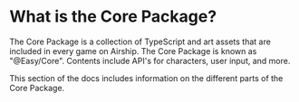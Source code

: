 # What is the Core Package?

The Core Package is a collection of TypeScript and art assets that are included in every game on Airship. The Core Package is known as "@Easy/Core". Contents include API's for characters, user input, and more.&#x20;

This section of the docs includes information on the different parts of the Core Package.&#x20;
